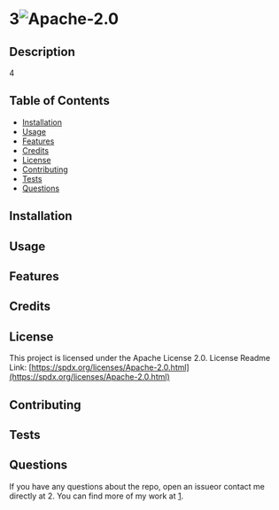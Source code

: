 # 3![Apache-2.0](https://img.shields.io/static/v1?label=license&message=Apache-2.0&color=brightgreen "Badge")

## Description

4
    
## Table of Contents

* [Installation](#installation)
* [Usage](#usage)
* [Features](#features)
* [Credits](#credits)
* [License](#license)
* [Contributing](#contributing)
* [Tests](#tests)
* [Questions](#questions)

## Installation
## Usage
## Features
## Credits
## License

This project is licensed under the Apache License 2.0.
License Readme Link: [https://spdx.org/licenses/Apache-2.0.html](https://spdx.org/licenses/Apache-2.0.html)
    
## Contributing
## Tests
## Questions

If you have any questions about the repo, open an issueor contact me directly at 2.
You can find more of my work at [1](https://github.com/1).
    
